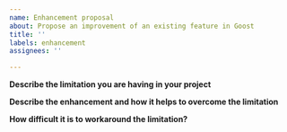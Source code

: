 ```yaml
---
name: Enhancement proposal
about: Propose an improvement of an existing feature in Goost
title: ''
labels: enhancement
assignees: ''

---
```


**Describe the limitation you are having in your project**


**Describe the enhancement and how it helps to overcome the limitation**


**How difficult it is to workaround the limitation?**
<!-- "I don't know" is an acceptable answer -->
